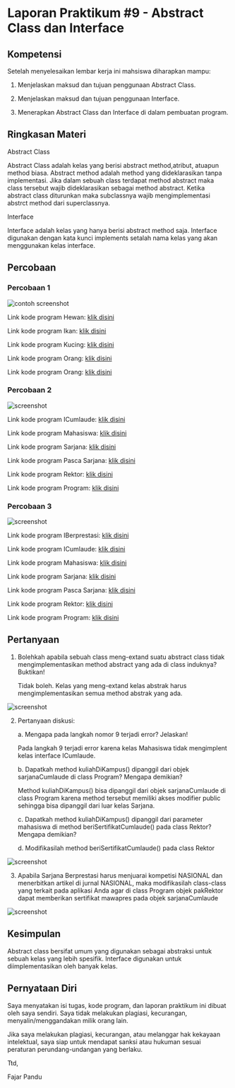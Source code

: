 # Laporan Praktikum #9 - Abstract Class dan Interface

## Kompetensi

Setelah menyelesaikan lembar kerja ini mahsiswa diharapkan mampu:

1. Menjelaskan maksud dan tujuan penggunaan Abstract Class.

2. Menjelaskan maksud dan tujuan penggunaan Interface.

3. Menerapkan Abstract Class dan Interface di dalam pembuatan program.

## Ringkasan Materi

Abstract Class

Abstract Class adalah kelas yang berisi abstract method,atribut, atuapun method biasa. Abstract method adalah method yang dideklarasikan tanpa implementasi. Jika dalam sebuah class terdapat method abstract maka class tersebut wajib dideklarasikan sebagai method abstract. Ketika abstract class diturunkan maka subclassnya wajib mengimplementasi abstrct method dari superclassnya.

Interface

Interface adalah kelas yang hanya berisi abstract method saja. Interface digunakan dengan kata kunci implements setalah nama kelas yang akan menggunakan kelas interface.

## Percobaan

### Percobaan 1

![contoh screenshot](img/percobaan_1.png)

Link kode program Hewan: [klik disini](../../src/9_Abstract_Class_dan_Interface/pbominggu9/abstractclass/Hewan1841720175Fajar.java)

Link kode program Ikan: [klik disini](../../src/9_Abstract_Class_dan_Interface/pbominggu9/abstractclass/Ikan1841720175Fajar.java)

Link kode program Kucing: [klik disini](../../src/9_Abstract_Class_dan_Interface/pbominggu9/abstractclass/Kucing1841720175Fajar.java)

Link kode program Orang: [klik disini](../../src/9_Abstract_Class_dan_Interface/pbominggu9/abstractclass/Orang1841720175Fajar.java)

Link kode program Orang: [klik disini](../../src/9_Abstract_Class_dan_Interface/pbominggu9/abstractclass/Program1841720175Fajar.java)

### Percobaan 2

![screenshot](img/percobaan_2.png)

Link kode program ICumlaude: [klik disini](../../src/9_Abstract_Class_dan_Interface/interfacelatihan/ICumlaude.java)

Link kode program Mahasiswa: [klik disini](../../src/9_Abstract_Class_dan_Interface/interfacelatihan/Mahasiswa1841720175Fajar.java)

Link kode program Sarjana: [klik disini](../../src/9_Abstract_Class_dan_Interface/interfacelatihan/Sarjana1841720175Fajar.java)

Link kode program Pasca Sarjana: [klik disini](../../src/9_Abstract_Class_dan_Interface/interfacelatihan/PascaSarjana1841720175Fajar.java)

Link kode program Rektor: [klik disini](../../src/9_Abstract_Class_dan_Interface/interfacelatihan/Rektor1841720175Fajar.java)

Link kode program Program: [klik disini](../../src/9_Abstract_Class_dan_Interface/interfacelatihan/Program1841720175Fajar.java)


### Percobaan 3

![screenshot](img/percobaan_3.png)

Link kode program IBerprestasi: [klik disini](../../src/9_Abstract_Class_dan_Interface/interfacelatihan/IIBerprestasi.java)

Link kode program ICumlaude: [klik disini](../../src/9_Abstract_Class_dan_Interface/interfacelatihan/ICumlaude.java)

Link kode program Mahasiswa: [klik disini](../../src/9_Abstract_Class_dan_Interface/interfacelatihan/Mahasiswa1841720175Fajar.java)

Link kode program Sarjana: [klik disini](../../src/9_Abstract_Class_dan_Interface/interfacelatihan/Sarjana1841720175Fajar.java)

Link kode program Pasca Sarjana: [klik disini](../../src/9_Abstract_Class_dan_Interface/interfacelatihan/PascaSarjana1841720175Fajar.java)

Link kode program Rektor: [klik disini](../../src/9_Abstract_Class_dan_Interface/interfacelatihan/Rektor1841720175Fajar.java)

Link kode program Program: [klik disini](../../src/9_Abstract_Class_dan_Interface/interfacelatihan/Program1841720175Fajar.java)

## Pertanyaan

1. Bolehkah apabila sebuah class meng-extand suatu abstract class tidak mengimplementasikan method abstract yang ada di class induknya? Buktikan!

    Tidak boleh. Kelas yang meng-extand kelas abstrak harus mengimplementasikan semua method abstrak yang ada.

    
![screenshot](img/jawaban_1.png)

2. Pertanyaan diskusi:

    a. Mengapa pada langkah nomor 9 terjadi error? Jelaskan!

    Pada langkah 9 terjadi error karena kelas Mahasiswa tidak mengimplent kelas interface ICumlaude.

    b. Dapatkah method kuliahDiKampus() dipanggil dari objek sarjanaCumlaude di class Program? Mengapa demikian?

    Method kuliahDiKampus() bisa dipanggil dari objek sarjanaCumlaude di class Program karena method tersebut memiliki akses modifier public sehingga bisa dipanggil dari luar kelas Sarjana.

    c. Dapatkah method kuliahDiKampus() dipanggil dari parameter mahasiswa di method beriSertifikatCumlaude() pada class Rektor? Mengapa demikian?

    d. Modifikasilah method beriSertifikatCumlaude() pada class Rektor

![screenshot](img/pertanyaan_2d.png)


3. Apabila Sarjana Berprestasi harus menjuarai kompetisi NASIONAL dan menerbitkan artikel di jurnal NASIONAL, maka modifikasilah class-class yang terkait pada aplikasi Anda agar di class Program objek pakRektor dapat memberikan sertifikat mawapres pada objek sarjanaCumlaude

![screenshot](img/percobaan_3.png)


## Kesimpulan

Abstract class bersifat umum yang digunakan sebagai abstraksi untuk sebuah kelas yang lebih spesifik. Interface digunakan untuk diimplementasikan oleh banyak kelas.

## Pernyataan Diri

Saya menyatakan isi tugas, kode program, dan laporan praktikum ini dibuat oleh saya sendiri. Saya tidak melakukan plagiasi, kecurangan, menyalin/menggandakan milik orang lain.

Jika saya melakukan plagiasi, kecurangan, atau melanggar hak kekayaan intelektual, saya siap untuk mendapat sanksi atau hukuman sesuai peraturan perundang-undangan yang berlaku.

Ttd, 

Fajar Pandu

